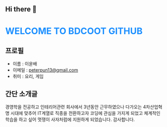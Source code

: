 ## Hi there 👋

# <font color='dodgerblue'>WELCOME TO BDCOOT GITHUB </font>

## 프로필

- 이름 : 이윤배
- 이메일 : peterpun13@gmail.com
- 취미 : 요리, 게임

## 간단 소개글
 
경영학을 전공하고 인테리어관련 회사에서 3년동안 근무하였으나 다가오는 4차산업혁명 시대에 맞추어 IT계열로 직종을 전환하고자 코딩에 관심을 가지게 되었고 체계적인 학습을 하고 싶어 멋쟁이 사자처럼에 지원하게 되었습니다. 감사합니다.


<!--
**BDCOOT/BDCOOT** is a ✨ _special_ ✨ repository because its `README.md` (this file) appears on your GitHub profile.

Here are some ideas to get you started:

- 🔭 I’m currently working on ...
- 🌱 I’m currently learning ...
- 👯 I’m looking to collaborate on ...
- 🤔 I’m looking for help with ...
- 💬 Ask me about ...
- 📫 How to reach me: ...
- 😄 Pronouns: ...
- ⚡ Fun fact: ...
-->
